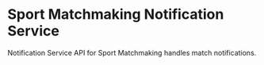 # Sport Matchmaking Notification Service

Notification Service API for Sport Matchmaking handles match notifications.